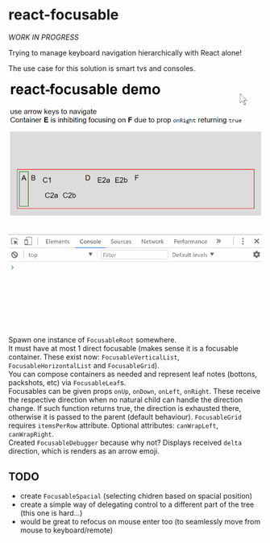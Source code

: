 # react-focusable

_WORK IN PROGRESS_

Trying to manage keyboard navigation hierarchically with React alone!

The use case for this solution is smart tvs and consoles.

![demo gif](focusable.gif "demo gif")

Spawn one instance of `FocusableRoot` somewhere.  
It must have at most 1 direct focusable (makes sense it is a focusable container. These exist now: `FocusableVerticalList`, `FocusableHorizontalList` and `FocusableGrid`).  
You can compose containers as needed and represent leaf notes (bottons, packshots, etc) via `FocusableLeaf`s.  
Focusables can be given props `onUp`, `onDown`, `onLeft`, `onRight`. These receive the respective direction when no natural child can handle the direction change. If such function returns true, the direction is exhausted there, otherwise it is passed to the parent (default behaviour).
`FocusableGrid` requires `itemsPerRow` attribute. Optional attributes: `canWrapLeft`, `canWrapRight`.  
Created `FocusableDebugger` because why not? Displays received `delta` direction, which is renders as an arrow emoji.

## TODO

* create `FocusableSpacial` (selecting chidren based on spacial position)
* create a simple way of delegating control to a different part of the tree (this one is hard...)
* would be great to refocus on mouse enter too (to seamlessly move from mouse to keyboard/remote)
